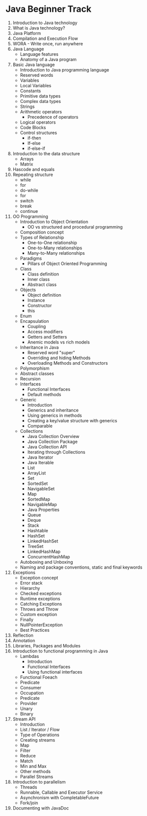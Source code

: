 # Java Beginner Track

1. Introduction to Java technology
1. What is Java technology?
1. Java Platform
1. Compilation and Execution Flow
1. WORA - Write once, run anywhere
1. Java Language
   * Language features
   * Anatomy of a Java program
1. Basic Java language
   * Introduction to Java programming language
   * Reserved words
   * Variables
   * Local Variables
   * Constants
   * Primitive data types
   * Complex data types
   * Strings
   * Arithmetic operators
      * Precedence of operators
   * Logical operators
   * Code Blocks
   * Control structures
      * if-then
      * If-else
      * if-else-if
1. Introduction to the data structure
   * Arrays
   * Matrix
1. Hascode and equals
1. Repeating structure
   * while
   * for
   * do-while
   * for
   * switch
   * break
   * continue
1. OO Programming
   * Introduction to Object Orientation
      * OO vs structured and procedural programming
   * Composition concept
   * Types of Relationship
      * One-to-One relationship
      * One-to-Many relationships
      * Many-to-Many relationships
   * Paradigms
      * Pillars of Object Oriented Programming
   * Class
      * Class definition
      * Inner class
      * Abstract class
   * Objects
      * Object definition
      * Instance
      * Constructor
      * this
   * Enum
   * Encapsulation
      * Coupling
      * Access modifiers
      * Getters and Setters
      * Anemic models vs rich models
   * Inheritance in Java
      * Reserved word &quot;super&quot;
      * Overriding and hiding Methods
      * Overloading Methods and Constructors
   * Polymorphism
   * Abstract classes
   * Recursion
   * Interfaces
      * Functional Interfaces
      * Default methods
   * Generic
      * Introduction
      * Generics and inheritance
      * Using generics in methods
      * Creating a key/value structure with generics
      * Comparable
   * Collections
      * Java Collection Overview
      * Java Collection Package
      * Java Collection API
      * Iterating through Collections
      * Java Iterator
      * Java Iterable
      * List
      * ArrayList
      * Set
      * SortedSet
      * NavigableSet
      * Map
      * SortedMap
      * NavigableMap
      * Java Properties
      * Queue
      * Deque
      * Stack
      * Hashtable
      * HashSet
      * LinkedHashSet
      * TreeSet
      * LinkedHashMap
      * ConcurrentHashMap
   * Autoboxing and Unboxing
   * Naming and package conventions, static and final keywords
1. Exceptions
   * Exception concept
   * Error stack
   * Hierarchy
   * Checked exceptions
   * Runtime exceptions
   * Catching Exceptions
   * Throws and Throw
   * Custom exception
   * Finally
   * NullPointerException
   * Best Practices
1. Reflection
1. Annotation
1. Libraries, Packages and Modules
1. Introduction to functional programming in Java
   * Lambdas
      * Introduction
      * Functional Interfaces
      * Using functional interfaces
   * Functional Foeach
   * Predicate
   * Consumer
   * Occupation
   * Predicate
   * Provider
   * Unary
   * Binary
1. Stream API
   * Introduction
   * List / Iterator / Flow
   * Type of Operations
   * Creating streams
   * Map
   * Filter
   * Reduce
   * Match
   * Min and Max
   * Other methods
   * Parallel Streams
1. Introduction to parallelism
   * Threads
   * Runnable, Callable and Executor Service
   * Asynchronism with CompletableFuture
   * Fork/join
1. Documenting with JavaDoc
